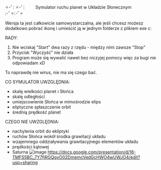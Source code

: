 ✧･ﾟ: ✧･ﾟ: 　　 
 Symulator ruchu planet w Układzie Słonecznym 　　         
                                         :･ﾟ✧:･ﾟ✧

Wersja ta jest całkowicie samowystarczalna, 
ale jeśli chcesz możesz dodatkowo pobrać ikonę 
i umieścić ją w jednym folderze z plikiem exe c:

RADY:
1. Nie wciskaj "Start" dwa razy z rzędu - między nimi zawsze "Stop"
2. Przycisk "Wyczyść" nie działa
3. Program może się wywalić nawet bez niczyjej pomocy więc za bugi nie odpowiadam xD

To naprawdę nie wirus, nie ma się czego bać.

CO SYMULATOR UWZGLĘDNIA:
- skalę wielkości planet i Słońca
- skalę odległości
- umiejscowienie Słońca w mimośrodzie elips
- eliptyczne spłaszczenie orbit
- średnią prędkość planet

CZEGO NIE UWZGLĘDNIA:
- nachylenia orbit do ekliptyki 
- ruchów Słońca wokół środka grawitacji układu
- wzajemnego oddziaływania grawitacyjnego elementów układu
- prędkości kątowej
- Saturna
![image](https://user-images.githubusercontent.com/74205927/183147689-5195e5b2-14dd-4a4c-8bb7-645de59952c6.png)
https://docs.google.com/presentation/d/16-TMFS5BC_7Y7fjRGQgvO02DmemcVedGcHWO4wUWJO4/edit?usp=sharing

